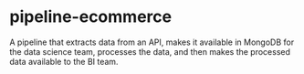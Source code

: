 # pipeline-ecommerce
A pipeline that extracts data from an API, makes it available in MongoDB for the data science team, processes the data, and then makes the processed data available to the BI team.
